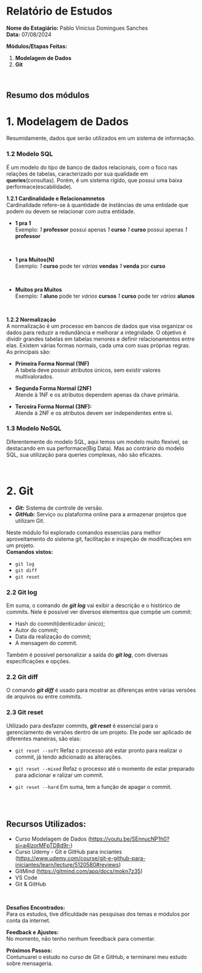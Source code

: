# Relatório de Estudos

**Nome do Estagiário:** Pablo Vinícius Domingues Sanches  
**Data:** 07/08/2024

**Módulos/Etapas Feitas:**  
1. **Modelagem de Dados**
2. **Git**

<br>

## Resumo dos módulos 

 # **1. Modelagem de Dados**
Resumidamente, dados que serão utilizados em um sistema de informação.

### **1.2 Modelo SQL**
É um modelo do tipo de banco de dados relacionais, com o foco nas relações de tabelas, caracterizado por sua qualidade em **queries**(consultas). Porém, é um sistema rígido, que possui uma baixa performace(escabilidade).

**1.2.1 Cardinalidade e Relacionamnetos**<br>
Cardinalidade refere-se à quantidade de instâncias de uma entidade que podem ou devem se relacionar com outra entidade.
<br>

- **1 pra 1** <br>
Exemplo: *1* **professor** possui apenas *1* **curso**
*1* **curso** possui apenas *1* **professor**

<br>

- **1 pra Muitos(N)**<br>
Exemplo: *1* **curso** pode ter *várias* **vendas**
*1* **venda** por **curso**

<br>

- **Muitos pra Muitos**<br>
Exemplo: *1* **aluno** pode ter *vários* **cursos**
*1* **curso** pode ter *vários* **alunos**

<br>

**1.2.2 Normalização**<br>
A normalização é um processo em bancos de dados que visa organizar os dados para reduzir a redundância e melhorar a integridade. O objetivo é dividir grandes tabelas em tabelas menores e definir relacionamentos entre elas. Existem várias formas normais, cada uma com suas próprias regras. As principais são:

- **Primeira Forma Normal (1NF)**<br>
A tabela deve possuir atributos únicos, sem existir valores multivalorados.

- **Segunda Forma Normal (2NF)**<br>
Atende à 1NF e os atributos dependem apenas da chave primária.

- **Terceira Forma Normal (3NF):**<br>
Atende à 2NF e os atributos devem ser independentes entre si.


### **1.3 Modelo NoSQL**
Diferentemente do modelo SQL, aqui temos um modelo muito flexível, se destacando em sua performace(Big Data). Mas ao contrário do modelo SQL, sua utilização para queries complexas, não são eficazes.
   
<br>

 # **2. Git**
 - ***Git:*** Sistema de controle de versão.
 - ***GitHub:*** Serviço ou plataforma online para a armazenar projetos que utilizam Git.

 Neste módulo foi explorado comandos essencias para melhor aproveitamento do sistema git, facilitação e inspeção de modificações em um projeto. <br>
**Comandos vistos:**
- `git log`
- `git diff`
- `git reset` 

### **2.2 Git log**
Em suma, o comando de ***git log*** vai exibir a descrição e o histórico de commits.
Nele é possível ver diversos elementos que compõe um commit:
<br>

- Hash do commit(identicador único);
- Autor do commit;
- Data da realização do commit;
- A mensagem do commit.

Também é possivel personalizar a saída do ***git log***, com diversas especificações e opções.


### **2.2 Git diff**
O comando ***git diff*** é usado para mostrar as diferenças entre várias versões de arquivos ou entre commits.

### **2.3 Git reset**
Utilizado para desfazer commits, ***git reset*** é essencial para o gerenciamento de versões dentro de um projeto. Ele pode ser aplicado de diferentes maneiras, são elas:

- `git reset --soft`
Refaz o processo até estar pronto para realizar o commit, já tendo adicionado as alterações.

- `git reset --mixed`
Refaz o processo até o momento de estar preparado para adicionar e ralizar um commit.

- `git reset --hard`
Em suma, tem a função de apagar o commit.

<br>
<br>

## **Recursos Utilizados:**  

- Curso Modelagem de Dados (https://youtu.be/SEnnucNP1h0?si=a4IzorMFpTD8d9r-)
- Curso Udemy - Git e GitHub para inciantes (https://www.udemy.com/course/git-e-github-para-iniciantes/learn/lecture/5120580#reviews)
- GitMind (https://gitmind.com/app/docs/mokn7z35)
- VS Code
- Git & GitHub


<br>

**Desafios Encontrados:**  
Para os estudos, tive dificuldade nas pesquisas dos temas e módulos por conta da internet.

**Feedback e Ajustes:**  
No momento, não tenho nenhum feeedback para comentar. 

**Próximos Passos:**  
Contunuarei o estudo no curso de Git e GitHub, e terminarei meu estudo sobre mensageria.



